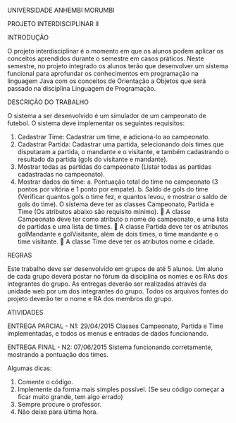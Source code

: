 UNIVERSIDADE ANHEMBI MORUMBI

PROJETO INTERDISCIPLINAR II

INTRODUÇÃO

O projeto interdisciplinar é o momento em que os alunos podem aplicar os conceitos aprendidos
durante o semestre em casos práticos. Neste semestre, no projeto integrado os alunos terão
que desenvolver um sistema funcional para aprofundar os conhecimentos em programação na
linguagem Java com os conceitos de Orientação a Objetos que será passado na disciplina
Linguagem de Programação.

DESCRIÇÃO DO TRABALHO

O sistema a ser desenvolvido é um simulador de um campeonato de futebol. O sistema deve
implementar os seguintes requisitos:

1) Cadastrar Time: Cadastrar um time, e adiciona-lo ao campeonato.
2) Cadastrar Partida: Cadastrar uma partida, selecionando dois times que disputaram a
partida, o mandante e o visitante, e também cadastrando o resultado da partida (gols
do visitante e mandante).
3) Mostrar todas as partidas do campeonato (Listar todas as partidas cadastradas no
campeonato).
4) Mostrar dados do time:
a. Pontuação total do time no campeonato (3 pontos por vitória e 1 ponto por
empate).
b. Saldo de gols do time (Verificar quantos gols o time fez, e quantos levou, e
mostrar o saldo de gols do time).
O sistema deve ter as classes Campeonato, Partida e Time (Os atributos abaixo são requisito
mínimo).
 A classe Campeonato deve ter como atributo o nome do campeonato, e uma lista de
partidas e uma lista de times.
 A classe Partida deve ter os atributos golMandante e golVisitante, além de dois times, o
time mandante e o time visitante.
 A classe Time deve ter os atributos nome e cidade.

REGRAS

Este trabalho deve ser desenvolvido em grupos de até 5 alunos. Um aluno de cada grupo deverá
postar no fórum da disciplina os nomes e os RAs dos integrantes do grupo. As entregas deverão
ser realizadas através da unidade web por um dos integrantes do grupo. Todos os arquivos
fontes do projeto deverão ter o nome e RA dos membros do grupo.

ATIVIDADES

ENTREGA PARCIAL - N1: 29/04/2015 Classes Campeonato, Partida e Time implementadas, e
todos os menus e entradas de dados funcionando. 

ENTREGA FINAL - N2: 07/06/2015 Sistema funcionando corretamente, mostrando a pontuação
dos times.

Algumas dicas:

1) Comente o código.
2) Implemente da forma mais simples possível. (Se seu código começar a ficar muito
grande, tem algo errado)
3) Sempre procure o professor.
4) Não deixe para última hora.
